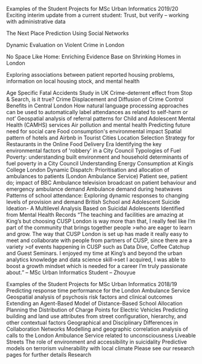 

Examples of the Student Projects for MSc Urban Informatics 2019/20
Exciting interim update from a current student: Trust, but verify – working with administrative data

The Next Place Prediction Using Social Networks

Dynamic Evaluation on Violent Crime in London

No Space Like Home: Enriching Evidence Base on Shrinking Homes in London

Exploring associations between patient reported housing problems, information on local housing stock, and mental health

Age Specific Fatal Accidents Study in UK
Crime-deterrent effect from Stop & Search, is it true?
Crime Displacement and Diffusion of Crime Control Benefits in Central London
How natural language processing approaches can be used to automatically label attendances as related to self-harm or not’
Geospatial analysis of referral patterns for Child and Adolescent Mental Health (CAMHS) services
Air pollution and mental health
Predicting future need for social care
Food consumption's environmental impact
Spatial pattern of hotels and Airbnb in Tourist Cities
Location Selection Strategy for Restaurants in the Online Food Delivery Era
Identifying the key environmental factors of 'robbery' in a City Council
Typologies of Fuel Poverty: understanding built environment and household determinants of fuel poverty in a City Council
Understanding Energy Consumption at Kingís College London
Dynamic Dispatch: Prioritisation and allocation of ambulances to patients (London Ambulance Service)
Patient see, patient do; impact of BBC Ambulance television broadcast on patient behaviour and emergency ambulance demand
Ambulance demand during heatwaves
Patterns of school attendance: Exploring dynamic responses to changing levels of provision and demand
British School and Adolescent Suicide Ideation- A Multilevel Analysis Based on Suicidal Adolescents Identified from Mental Health Records
“The teaching and facilities are amazing at King’s but choosing CUSP London is way more than that, I really feel like I’m part of the community that brings together people >who are eager to learn and grow. The way that CUSP London is set up has made it really easy to meet and collaborate with people from partners of CUSP, since there are a variety >of events happening in CUSP such as Data Dive, Coffee Catchup and Guest Seminars. I enjoyed my time at King’s and beyond the urban analytics knowledge and data science skill->set I acquired, I was able to boost a growth mindset which is needed for a career I’m truly passionate about.” – MSc Urban Informatics Student – Zhouyue

Examples of the Student Projects for MSc Urban Informatics 2018/19
Predicting response time performance for the London Ambulance Service
Geospatial analysis of psychosis risk factors and clinical outcomes
Extending an Agent-Based Model of Distance-Based School Allocation
Planning the Distribution of Charge Points for Electric Vehicles
Predicting building and land use attributes from street configuration, hierarchy, and other contextual factors
Geographical and Disciplinary Differences in Collaboration Networks
Modelling and geographic correlation analysis of calls to the London Ambulance Service related to unconsciousness
Liveable Streets
The role of environment and accessibility in suicidality
Predictive models on terrorism vulnerability with local climate
Please see our research pages for further details Research
